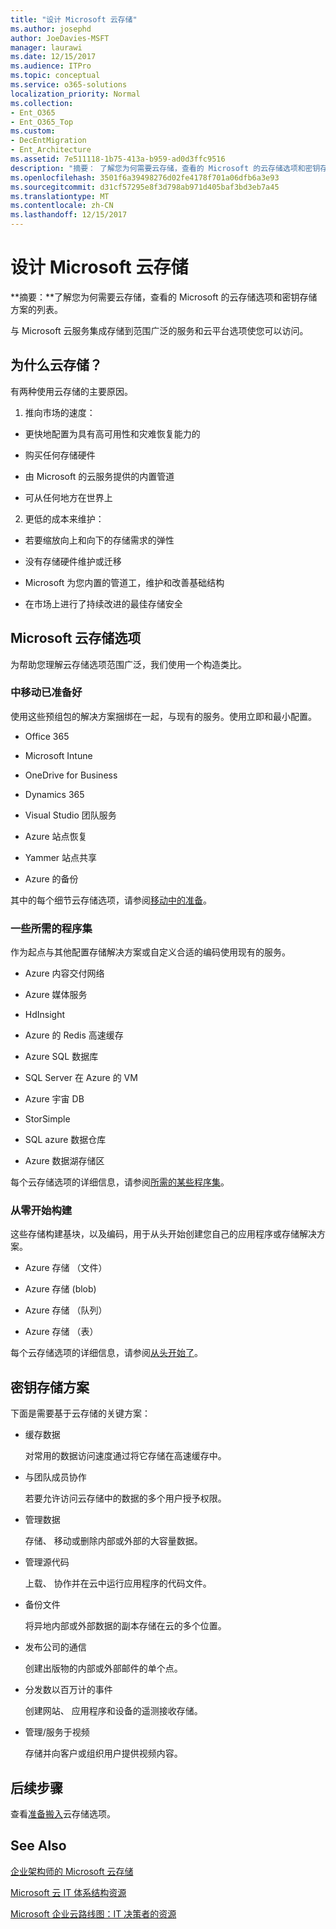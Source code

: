 ```yaml
---
title: "设计 Microsoft 云存储"
ms.author: josephd
author: JoeDavies-MSFT
manager: laurawi
ms.date: 12/15/2017
ms.audience: ITPro
ms.topic: conceptual
ms.service: o365-solutions
localization_priority: Normal
ms.collection:
- Ent_O365
- Ent_O365_Top
ms.custom:
- DecEntMigration
- Ent_Architecture
ms.assetid: 7e511118-1b75-413a-b959-ad0d3ffc9516
description: "摘要： 了解您为何需要云存储，查看的 Microsoft 的云存储选项和密钥存储方案的列表。"
ms.openlocfilehash: 3501f6a39498276d02fe4178f701a06dfb6a3e93
ms.sourcegitcommit: d31cf57295e8f3d798ab971d405baf3bd3eb7a45
ms.translationtype: MT
ms.contentlocale: zh-CN
ms.lasthandoff: 12/15/2017
---
```

# <a name="designing-storage-for-the-microsoft-cloud"></a>设计 Microsoft 云存储

 **摘要：**了解您为何需要云存储，查看的 Microsoft 的云存储选项和密钥存储方案的列表。
  
与 Microsoft 云服务集成存储到范围广泛的服务和云平台选项使您可以访问。
  
## <a name="why-cloud-storage"></a>为什么云存储？

有两种使用云存储的主要原因。
  
1. 推向市场的速度：
    
  - 更快地配置为具有高可用性和灾难恢复能力的
    
  - 购买任何存储硬件
    
  - 由 Microsoft 的云服务提供的内置管道
    
  - 可从任何地方在世界上
    
2. 更低的成本来维护：
    
  - 若要缩放向上和向下的存储需求的弹性
    
  - 没有存储硬件维护或迁移
    
  - Microsoft 为您内置的管道工，维护和改善基础结构
    
  - 在市场上进行了持续改进的最佳存储安全
    
## <a name="microsoft-cloud-storage-options"></a>Microsoft 云存储选项

为帮助您理解云存储选项范围广泛，我们使用一个构造类比。
  
### <a name="move-in-ready"></a>中移动已准备好

使用这些预组包的解决方案捆绑在一起，与现有的服务。使用立即和最小配置。
  
- Office 365
    
- Microsoft Intune
    
- OneDrive for Business
    
- Dynamics 365
    
- Visual Studio 团队服务
    
- Azure 站点恢复
    
- Yammer 站点共享
    
- Azure 的备份
    
其中的每个细节云存储选项，请参阅[移动中的准备](move-in-ready.md)。
  
### <a name="some-assembly-required"></a>一些所需的程序集

作为起点与其他配置存储解决方案或自定义合适的编码使用现有的服务。
  
- Azure 内容交付网络
    
- Azure 媒体服务
    
- HdInsight
    
- Azure 的 Redis 高速缓存
    
- Azure SQL 数据库
    
- SQL Server 在 Azure 的 VM
    
- Azure 宇宙 DB
    
- StorSimple
    
- SQL azure 数据仓库
    
- Azure 数据湖存储区
    
每个云存储选项的详细信息，请参阅[所需的某些程序集](some-assembly-required.md)。
  
### <a name="build-from-the-ground-up"></a>从零开始构建

这些存储构建基块，以及编码，用于从头开始创建您自己的应用程序或存储解决方案。
  
- Azure 存储 （文件）
    
- Azure 存储 (blob)
    
- Azure 存储 （队列）
    
- Azure 存储 （表）
    
每个云存储选项的详细信息，请参阅[从头开始了](build-from-the-ground-up.md)。
  
## <a name="key-storage-scenarios"></a>密钥存储方案

下面是需要基于云存储的关键方案：
  
- 缓存数据
    
    对常用的数据访问速度通过将它存储在高速缓存中。
    
- 与团队成员协作
    
    若要允许访问云存储中的数据的多个用户授予权限。
    
- 管理数据
    
    存储、 移动或删除内部或外部的大容量数据。
    
- 管理源代码
    
    上载、 协作并在云中运行应用程序的代码文件。
    
- 备份文件
    
    将异地内部或外部数据的副本存储在云的多个位置。
    
- 发布公司的通信
    
    创建出版物的内部或外部邮件的单个点。
    
- 分发数以百万计的事件
    
    创建网站、 应用程序和设备的遥测接收存储。
    
- 管理/服务于视频
    
    存储并向客户或组织用户提供视频内容。
    
## <a name="next-step"></a>后续步骤

查看[准备搬入](move-in-ready.md)云存储选项。
  
## <a name="see-also"></a>See Also

[企业架构师的 Microsoft 云存储](microsoft-cloud-storage-for-enterprise-architects.md)
  
[Microsoft 云 IT 体系结构资源](microsoft-cloud-it-architecture-resources.md)

[Microsoft 企业云路线图：IT 决策者的资源](https://sway.com/FJ2xsyWtkJc2taRD)


